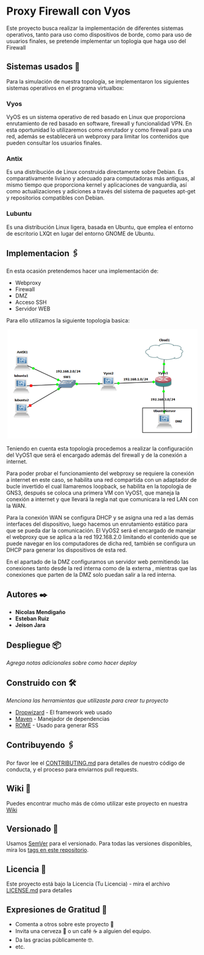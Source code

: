 # Proxy Firewall con Vyos

Este proyecto busca realizar la implementación de diferentes sistemas operativos, tanto para uso como dispositivos de borde, como para uso de usuarios finales, se pretende implementar un toplogia que haga uso del Firewall

## Sistemas usados 🚀
Para la simulación de nuestra topología, se implementaron los siguientes sistemas operativos en el programa virtualbox:

###  Vyos

VyOS es un sistema operativo de red basado en Linux que proporciona enrutamiento de red basado en software, firewall y funcionalidad VPN. En esta oportunidad lo utilizaremos como enrutador y como firewall para una red, además se establecerá un webproxy para limitar los contenidos que pueden consultar los usuarios finales.

### Antix

Es una distribución de Linux construida directamente sobre Debian. Es comparativamente liviano y adecuado para computadoras más antiguas, al mismo tiempo que proporciona kernel y aplicaciones de vanguardia, así como actualizaciones y adiciones a través del sistema de paquetes apt-get y repositorios compatibles con Debian.

### Lubuntu

Es una distribución Linux ligera, basada en Ubuntu, que emplea el entorno de escritorio LXQt en lugar del entorno GNOME de Ubuntu.

## Implementacion 🖇️
En esta ocasión pretendemos hacer una implementación de:
* Webproxy
* Firewall
* DMZ
* Acceso SSH
* Servidor WEB

Para ello utilizamos la siguiente topologia basica:

<p align="center">
  <img src="Topologia.PNG" width="500" alt="accessibility text">
</p>

Teniendo en cuenta esta topología procedemos a realizar la configuración del VyOS1 que será el encargado además del firewall y de la conexión a internet.

Para poder probar el funcionamiento del webproxy se requiere la conexión a internet en este caso, se habilita una red compartida con un adaptador de bucle invertido el cual llamaremos  loopback,  se habilita en la topología de GNS3,  después se coloca una primera VM con VyOS1, que maneja la conexión a internet y que llevará la regla nat  que comunicara la red LAN con la WAN.   

Para la conexión WAN se configura DHCP y se asigna una red a las demás interfaces del dispositivo, luego hacemos un enrutamiento estático para que se pueda dar la comunicación.
El VyOS2 será el encargado de manejar el webproxy que se aplica a la red 192.168.2.0 limitando el contenido que se puede navegar en los computadores de dicha red, también se configura un DHCP para generar los dispositivos de esta red.

En el apartado de la DMZ configuramos un servidor web permitiendo las conexiones tanto desde la red interna como de la externa , mientras que las conexiones que parten de la DMZ solo puedan salir a la red interna.

## Autores ✒️

* **Nicolas Mendigaño** 
* **Esteban Ruiz** 
* **Jeison Jara** 

## Despliegue 📦

_Agrega notas adicionales sobre como hacer deploy_

## Construido con 🛠️

_Menciona las herramientas que utilizaste para crear tu proyecto_

* [Dropwizard](http://www.dropwizard.io/1.0.2/docs/) - El framework web usado
* [Maven](https://maven.apache.org/) - Manejador de dependencias
* [ROME](https://rometools.github.io/rome/) - Usado para generar RSS

## Contribuyendo 🖇️

Por favor lee el [CONTRIBUTING.md](https://gist.github.com/villanuevand/xxxxxx) para detalles de nuestro código de conducta, y el proceso para enviarnos pull requests.

## Wiki 📖

Puedes encontrar mucho más de cómo utilizar este proyecto en nuestra [Wiki](https://github.com/tu/proyecto/wiki)

## Versionado 📌

Usamos [SemVer](http://semver.org/) para el versionado. Para todas las versiones disponibles, mira los [tags en este repositorio](https://github.com/tu/proyecto/tags).



## Licencia 📄

Este proyecto está bajo la Licencia (Tu Licencia) - mira el archivo [LICENSE.md](LICENSE.md) para detalles

## Expresiones de Gratitud 🎁

* Comenta a otros sobre este proyecto 📢
* Invita una cerveza 🍺 o un café ☕ a alguien del equipo. 
* Da las gracias públicamente 🤓.
* etc.
